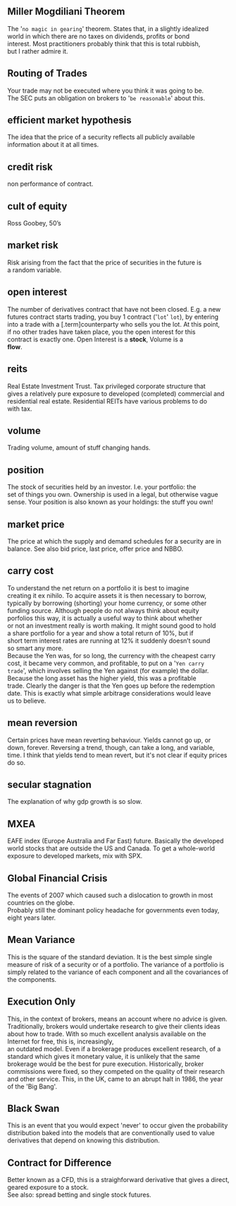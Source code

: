 ## Miller Mogdiliani Theorem

The '`no magic in gearing`' theorem. States that, in a slightly idealized  
world in which there are no taxes on dividends, profits or bond  
interest. Most practitioners probably think that this is total rubbish,  
but I rather admire it.

## Routing of Trades

Your trade may not be executed where you think it was going to be.   
The SEC puts an obligation on brokers to '`be reasonable`' about this.

## efficient market hypothesis

The idea that the price of a security reflects all publicly available  
information about it at all times.

## credit risk

non performance of contract.

## cult of equity

Ross Goobey, 50’s

## market risk

Risk arising from the fact that the price of securities in the future is  
a random variable.

## open interest

The number of derivatives contract that have not been closed. E.g. a new  
futures contract starts trading, you buy 1 contract \('`lot`' `lot`\), by entering  
into a trade with a \[.term\]counterparty who sells you the lot. At this point,  
if no other trades have taken place, you the open interest for this  
contract is exactly one. Open Interest is a **stock**, Volume is a  
**flow**.

## reits

Real Estate Investment Trust. Tax privileged corporate structure that  
gives a relatively pure exposure to developed \(completed\) commercial and  
residential real estate. Residential REITs have various problems to do  
with tax.

## volume

Trading volume, amount of stuff changing hands.

## position

The stock of securities held by an investor. I.e. your portfolio: the  
set of things you own. Ownership is used in a legal, but otherwise vague  
sense. Your position is also known as your holdings: the stuff you own!

## market price

The price at which the supply and demand schedules for a security are in  
balance. See also bid price, last price, offer price and NBBO.

## carry cost

To understand the net return on a portfolio it is best to imagine  
creating it ex nihilo. To acquire assets it is then necessary to borrow,  
typically by borrowing \(shorting\) your home currency, or some other  
funding source. Although people do not always think about equity  
porfolios this way, it is actually a useful way to think about whether  
or not an investment really is worth making. It might sound good to hold  
a share portfolio for a year and show a total return of 10%, but if  
short term interest rates are running at 12% it suddenly doesn’t sound  
so smart any more.  
Because the Yen was, for so long, the currency with the cheapest carry  
cost, it became very common, and profitable, to put on a '`Yen carry  
trade`', which involves selling the Yen against \(for example\) the dollar.  
Because the long asset has the higher yield, this was a profitable  
trade. Clearly the danger is that the Yen goes up before the redemption  
date. This is exactly what simple arbitrage considerations would leave  
us to believe.

## mean reversion

Certain prices have mean reverting behaviour. Yields cannot go up, or  
down, forever. Reversing a trend, though, can take a long, and variable,  
time. I think that yields tend to mean revert, but it's not clear if equity prices do so.

## secular stagnation

The explanation of why gdp growth is so slow.

## MXEA

EAFE index \(Europe Australia and Far East\) future. Basically the developed world stocks that are outside the US and Canada. To get a whole-world exposure to developed markets, mix with SPX.

## Global Financial Crisis

The events of 2007 which caused such a dislocation to growth in most countries on the globe.   
Probably still the dominant policy headache for governments even today, eight years later.

## Mean Variance

This is the square of the standard deviation. It is the best simple single measure of risk of a security or of a portfolio. The variance of a portfolio is simply related to the variance of each component and all the covariances of the components.

## Execution Only

This, in the context of brokers, means an account where no advice is given. Traditionally, brokers would undertake research to give their clients ideas about how to trade. With so much excellent analysis available on the Internet for free, this is, increasingly,  
an outdated model. Even if a brokerage produces excellent research, of a standard which gives it monetary value, it is unlikely that the same brokerage would be the best for pure execution. Historically, broker commissions were fixed, so they competed on the quality of their research and other service. This, in the UK, came to an abrupt halt in 1986, the year of the 'Big Bang'.

## Black Swan

This is an event that you would expect 'never' to occur given the probability distribution baked into the models that are conventionally used to value derivatives that depend on knowing this distribution.

## Contract for Difference

Better known as a CFD, this is a straighforward derivative that gives a direct, geared exposure to a stock.   
See also: spread betting and single stock futures.

